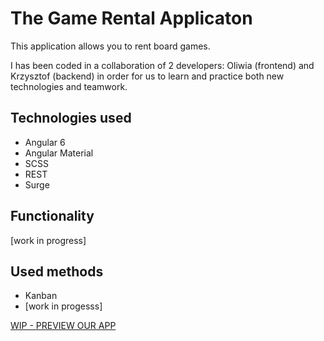 # The Game Rental Applicaton

This application allows you to rent board games.

I has been coded in a collaboration of 2 developers: Oliwia (frontend) and Krzysztof (backend) in order for us to learn and practice both new technologies and teamwork.

## Technologies used

* Angular 6
* Angular Material
* SCSS
* REST
* Surge

## Functionality

[work in progress]

## Used methods

* Kanban
* [work in progesss]

[WIP - PREVIEW OUR APP](WIP)